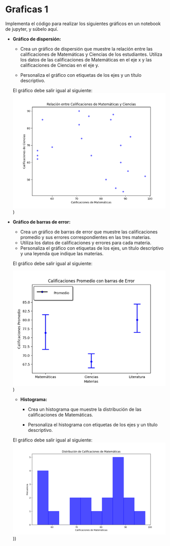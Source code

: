 # Graficas 1

Implementa el código para realizar los siguientes gráficos en un notebook de jupyter, y súbelo aquí.

- **Gráfico de dispersión:**

  - Crea un gráfico de dispersión que muestre la relación entre las calificaciones de Matemáticas y Ciencias de los estudiantes.
    Utiliza los datos de las calificaciones de Matemáticas en el eje x y las calificaciones de Ciencias en el eje y.
    
  - Personaliza el gráfico con etiquetas de los ejes y un título descriptivo.

  El gráfico debe salir igual al siguiente:
![Texto alternativo](https://github.com/criemqui/Graf-1/blob/main/Dispersion.png))

- **Gráfico de barras de error:**

    - Crea un gráfico de barras de error que muestre las calificaciones promedio y sus errores correspondientes en las tres materias.
    - Utiliza los datos de calificaciones y errores para cada materia.
    - Personaliza el gráfico con etiquetas de los ejes, un título descriptivo y una leyenda que indique las materias.

  El gráfico debe salir igual al siguiente:
  
  ![Texto alternativo](https://github.com/criemqui/Graf-1/blob/main/barras.png))

  - **Histograma:**

    - Crea un histograma que muestre la distribución de las calificaciones de Matemáticas.

    - Personaliza el histograma con etiquetas de los ejes y un título descriptivo.

  El gráfico debe salir igual al siguiente:
  ![Texto alternativo](https://github.com/criemqui/Graf-1/blob/main/histograma.png)))
